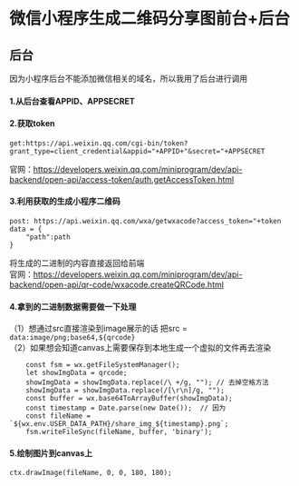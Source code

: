 # 微信小程序生成二维码分享图前台+后台

## 后台
因为小程序后台不能添加微信相关的域名，所以我用了后台进行调用   
#### 1.从后台查看APPID、APPSECRET  
#### 2.获取token  
```
get:https://api.weixin.qq.com/cgi-bin/token?grant_type=client_credential&appid="+APPID+"&secret="+APPSECRET
```

官网：https://developers.weixin.qq.com/miniprogram/dev/api-backend/open-api/access-token/auth.getAccessToken.html

#### 3.利用获取的生成小程序二维码  
```
post: https://api.weixin.qq.com/wxa/getwxacode?access_token="+token   
data = {
    "path":path 
}
```

将生成的二进制的内容直接返回给前端  
官网：https://developers.weixin.qq.com/miniprogram/dev/api-backend/open-api/qr-code/wxacode.createQRCode.html  

#### 4.拿到的二进制数据需要做一下处理  
（1）想通过src直接渲染到image展示的话 把src = `data:image/png;base64,${qrcode}`  
（2）如果想会知道canvas上需要保存到本地生成一个虚拟的文件再去渲染  
```
    const fsm = wx.getFileSystemManager();
    let showImgData = qrcode;
    showImgData = showImgData.replace(/\ +/g, ""); // 去掉空格方法
    showImgData = showImgData.replace(/[\r\n]/g, "");
    const buffer = wx.base64ToArrayBuffer(showImgData);
    const timestamp = Date.parse(new Date());  // 因为
    const fileName = `${wx.env.USER_DATA_PATH}/share_img_${timestamp}.png`;
    fsm.writeFileSync(fileName, buffer, 'binary');
```
#### 5.绘制图片到canvas上
```
ctx.drawImage(fileName, 0, 0, 180, 180);
```
